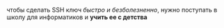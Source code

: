 чтобы сделать SSH ключ *быстро и безболезненно*, нужно поступать в школу для информатиков и **учить ее с детства**
